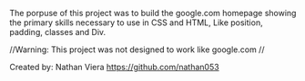 The porpuse of this project was to  build the google.com homepage showing the primary skills necessary to use  in CSS and HTML, Like position, padding, classes and Div.


//Warning: This project was not designed to work like google.com //

Created by: Nathan Viera 
https://github.com/nathan053
